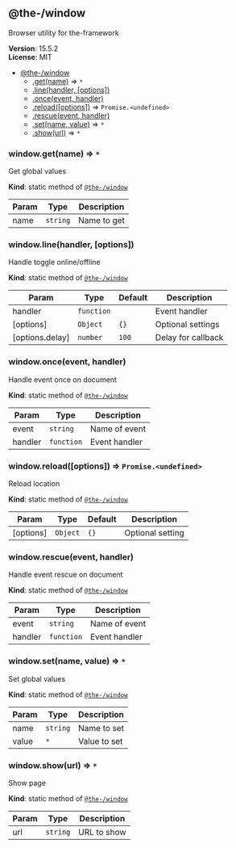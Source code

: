 <!--- Code generated by @the-/script-doc. DO NOT EDIT. -->

<a name="module_@the-/window"></a>

## @the-/window
Browser utility for the-framework

**Version**: 15.5.2  
**License**: MIT  

* [@the-/window](#module_@the-/window)
    * [.get(name)](#module_@the-/window.get) ⇒ <code>\*</code>
    * [.line(handler, [options])](#module_@the-/window.line)
    * [.once(event, handler)](#module_@the-/window.once)
    * [.reload([options])](#module_@the-/window.reload) ⇒ <code>Promise.&lt;undefined&gt;</code>
    * [.rescue(event, handler)](#module_@the-/window.rescue)
    * [.set(name, value)](#module_@the-/window.set) ⇒ <code>\*</code>
    * [.show(url)](#module_@the-/window.show) ⇒ <code>\*</code>

<a name="module_@the-/window.get"></a>

### window.get(name) ⇒ <code>\*</code>
Get global values

**Kind**: static method of [<code>@the-/window</code>](#module_@the-/window)  

| Param | Type | Description |
| --- | --- | --- |
| name | <code>string</code> | Name to get |

<a name="module_@the-/window.line"></a>

### window.line(handler, [options])
Handle toggle online/offline

**Kind**: static method of [<code>@the-/window</code>](#module_@the-/window)  

| Param | Type | Default | Description |
| --- | --- | --- | --- |
| handler | <code>function</code> |  | Event handler |
| [options] | <code>Object</code> | <code>{}</code> | Optional settings |
| [options.delay] | <code>number</code> | <code>100</code> | Delay for callback |

<a name="module_@the-/window.once"></a>

### window.once(event, handler)
Handle event once on document

**Kind**: static method of [<code>@the-/window</code>](#module_@the-/window)  

| Param | Type | Description |
| --- | --- | --- |
| event | <code>string</code> | Name of event |
| handler | <code>function</code> | Event handler |

<a name="module_@the-/window.reload"></a>

### window.reload([options]) ⇒ <code>Promise.&lt;undefined&gt;</code>
Reload location

**Kind**: static method of [<code>@the-/window</code>](#module_@the-/window)  

| Param | Type | Default | Description |
| --- | --- | --- | --- |
| [options] | <code>Object</code> | <code>{}</code> | Optional setting |

<a name="module_@the-/window.rescue"></a>

### window.rescue(event, handler)
Handle event rescue on document

**Kind**: static method of [<code>@the-/window</code>](#module_@the-/window)  

| Param | Type | Description |
| --- | --- | --- |
| event | <code>string</code> | Name of event |
| handler | <code>function</code> | Event handler |

<a name="module_@the-/window.set"></a>

### window.set(name, value) ⇒ <code>\*</code>
Set global values

**Kind**: static method of [<code>@the-/window</code>](#module_@the-/window)  

| Param | Type | Description |
| --- | --- | --- |
| name | <code>string</code> | Name to set |
| value | <code>\*</code> | Value to set |

<a name="module_@the-/window.show"></a>

### window.show(url) ⇒ <code>\*</code>
Show page

**Kind**: static method of [<code>@the-/window</code>](#module_@the-/window)  

| Param | Type | Description |
| --- | --- | --- |
| url | <code>string</code> | URL to show |
